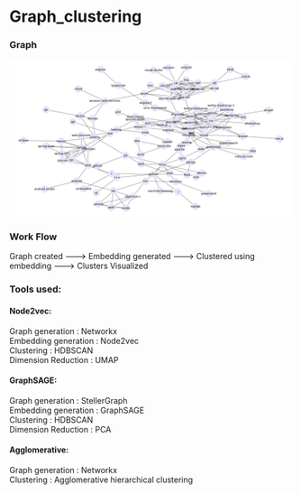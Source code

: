 # Graph_clustering

### Graph
<img src="Graph.png" width="650"><br />

### Work Flow
Graph created ---> Embedding generated ---> Clustered using embedding ---> Clusters Visualized

### Tools used:</br>

#### Node2vec:</br>
Graph generation : Networkx</br>
Embedding generation : Node2vec</br>
Clustering : HDBSCAN</br>
Dimension Reduction : UMAP</br>

#### GraphSAGE:</br>
Graph generation : StellerGraph</br>
Embedding generation : GraphSAGE</br>
Clustering : HDBSCAN</br>
Dimension Reduction : PCA</br>

#### Agglomerative:</br>
Graph generation : Networkx</br>
Clustering : Agglomerative hierarchical clustering </br>
